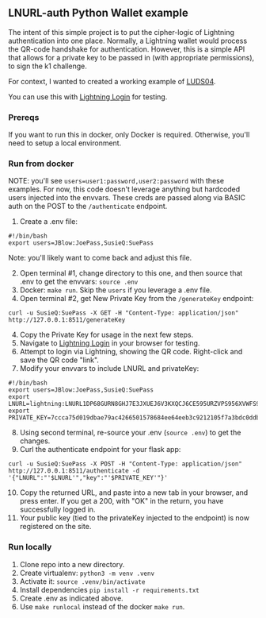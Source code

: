 ## LNURL-auth Python Wallet example

The intent of this simple project is to put the cipher-logic of Lightning authentication into one place. Normally, a Lightning wallet would process the QR-code handshake for authentication. However, this is a simple API that allows for a private key to be passed in (with appropriate permissions), to sign the k1 challenge.

For context, I wanted to created a working example of [LUDS04](https://github.com/lnurl/luds/blob/luds/04.md).

You can use this with [Lightning Login](https://lightninglogin.live/) for testing.

### Prereqs

If you want to run this in docker, only Docker is required. Otherwise, you'll need to setup a local environment.

### Run from docker
NOTE: you'll see `users=user1:password,user2:password` with these examples. For now, this code doesn't leverage anything but hardcoded users injected into the envvars. These creds are passed along via BASIC auth on the POST to the `/authenticate` endpoint.

1. Create a .env file:
```
#!/bin/bash
export users=JBlow:JoePass,SusieQ:SuePass
```
Note: you'll likely want to come back and adjust this file.

2. Open terminal #1, change directory to this one, and then source that .env to get the envvars: `source .env`
3. Docker: `make run`. Skip the `users` if you leverage a .env file.
4. Open terminal #2, get New Private Key from the `/generateKey` endpoint:
```
curl -u SusieQ:SuePass -X GET -H "Content-Type: application/json" http://127.0.0.1:8511/generateKey 
```
4. Copy the Private Key for usage in the next few steps.
5. Navigate to [Lightning Login](https://lightninglogin.live/) in your browser for testing.
6. Attempt to login via Lightning, showing the QR code. Right-click and save the QR code "link".
7. Modify your envvars to include LNURL and privateKey:
```
#!/bin/bash
export users=JBlow:JoePass,SusieQ:SuePass
export LNURL=lightning:LNURL1DP68GURN8GHJ7E3JXUEJ6V3KXQCJ6CE595URZVPS956XVWFS95UNSVFE95UN2VF595EKZWRZ94JRSE3N9EHXWUN0DVKKVUN9V5HXZURS9AKX7EMFDCLKKVFAVV6R2D3SVGMR2VR9V33NXEP4XF3RYCFEXAJRXWRRVC6XYWP4XCCNWVNXX43NXV3NXUERSVFSXV6KGV3KXESNVC3NXSUNXVFS8QURGE3XW3SKW0TVDANKJMS75VZPQ
export PRIVATE_KEY=7ccca75d019dbae79ac4266501578684ee64eeb3c9212105f7a3bdc0ddb0f27e
```
8. Using second terminal, re-source your .env (`source .env`) to get the changes.
9. Curl the authenticate endpoint for your flask app:
```
curl -u SusieQ:SuePass -X POST -H "Content-Type: application/json" http://127.0.0.1:8511/authenticate -d '{"LNURL":"'$LNURL'","key":"'$PRIVATE_KEY'"}'
```
10. Copy the returned URL, and paste into a new tab in your browser, and press enter. If you get a 200, with "OK" in the return, you have successfully logged in.
11. Your public key (tied to the privateKey injected to the endpoint) is now registered on the site.

### Run locally
1. Clone repo into a new directory.
2. Create virtualenv: `python3 -m venv .venv`
3. Activate it: `source .venv/bin/activate`
4. Install dependencies `pip install -r requirements.txt`
5. Create .env as indicated above.
6. Use `make runlocal` instead of the docker `make run`.